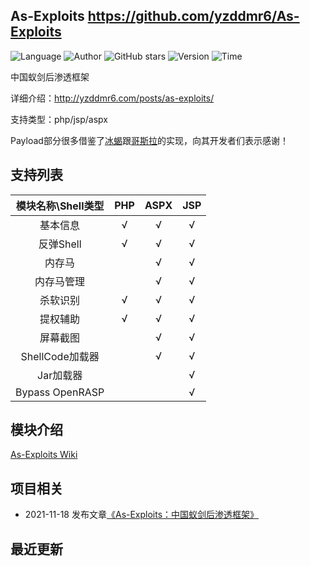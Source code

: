 ## As-Exploits <https://github.com/yzddmr6/As-Exploits>
<!--auto_detail_badge_begin_0b490ffb61b26b45de3ea5d7dd8a582e-->
![Language](https://img.shields.io/badge/Language-JavaScript-blue)
![Author](https://img.shields.io/badge/Author-yzddmr6-orange)
![GitHub stars](https://img.shields.io/github/stars/yzddmr6/As-Exploits.svg?style=flat&logo=github)
![Version](https://img.shields.io/badge/Version-V1.0.0-red)
![Time](https://img.shields.io/badge/Join-20210422-green)
<!--auto_detail_badge_end_fef74f2d7ea73fcc43ff78e05b1e7451-->


中国蚁剑后渗透框架

详细介绍：<http://yzddmr6.com/posts/as-exploits/>

支持类型：php/jsp/aspx

Payload部分很多借鉴了[冰蝎](https://github.com/rebeyond/Behinder)跟[哥斯拉](https://github.com/BeichenDream/Godzilla)的实现，向其开发者们表示感谢！

## 支持列表

| 模块名称\Shell类型 | PHP  | ASPX | JSP  |
| :---------------: | :--: | :--: | :--: |
|      基本信息      |  √   |  √   |  √   |
|     反弹Shell      |  √   |  √   |  √   |
|       内存马       |      | √ |  √   |
|     内存马管理     |      | √ |  √   |
|      杀软识别      |  √   |  √   |  √   |
|      提权辅助      |  √   |  √   |  √   |
|      屏幕截图      |      |  √   |  √   |
|  ShellCode加载器   |      |  √   | √ |
|     Jar加载器      |      |      |  √   |
| Bypass OpenRASP | | | √ |

## 模块介绍

[As-Exploits Wiki](https://github.com/yzddmr6/As-Exploits/wiki#模块介绍)

<!--auto_detail_active_begin_e1c6fb434b6f0baf6912c7a1934f772b-->
## 项目相关

- 2021-11-18 发布文章[《As-Exploits：中国蚁剑后渗透框架》](https://mp.weixin.qq.com/s/ofeoMTqaJgZcc37JQVYoeg)

## 最近更新

<!--auto_detail_active_end_f9cf7911015e9913b7e691a7a5878527-->

